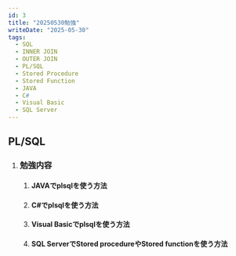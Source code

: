 ```yaml
---
id: 3
title: "20250530勉強"
writeDate: "2025-05-30"
tags:
  - SQL
  - INNER JOIN
  - OUTER JOIN
  - PL/SQL
  - Stored Procedure
  - Stored Function
  - JAVA
  - C#
  - Visual Basic
  - SQL Server
---
```


## PL/SQL
1. ### 勉強内容
   1. #### JAVAでplsqlを使う方法
   2. #### C#でplsqlを使う方法
   3. #### Visual Basicでplsqlを使う方法
   4. #### SQL ServerでStored procedureやStored functionを使う方法





    

